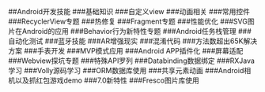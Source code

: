 ##Android开发技能
###基础知识
###自定义view
###动画相关
###常用控件
###RecyclerView专题
###热修复
###Fragment专题
###性能优化
###SVG图片在Android的应用
###Behavior行为新特性专题
###Android任务栈管理
###自动化测试
###蓝牙技能
###AR增强现实
###混淆代码
###方法数超出65K解决方案
###手表开发
###MVP模式应用
###Android APP插件化
###屏幕适配
###Webview探坑专题
###特殊API罗列
###Databinding数据绑定
###RXJava学习
###Volly源码学习
###ORM数据库使用
###共享元素动画
###Android相机以及抓红包游戏demo
###7.0新特性
###Fresco图片库使用
